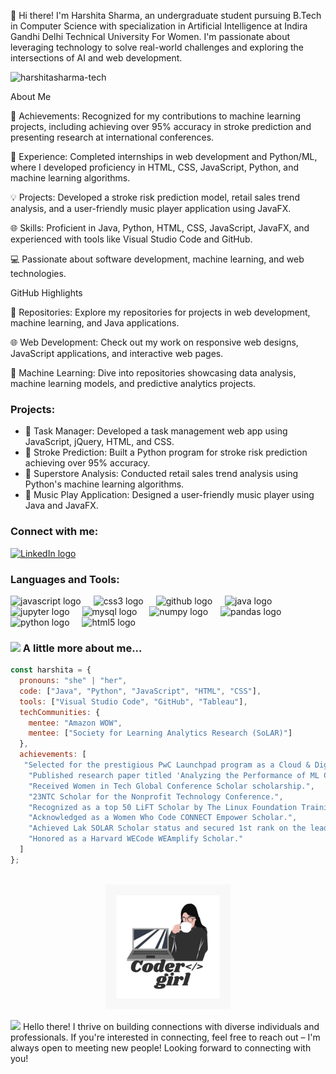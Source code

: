 👋 Hi there! I'm Harshita Sharma, an undergraduate student pursuing B.Tech in Computer Science with specialization in Artificial Intelligence at Indira Gandhi Delhi Technical University For Women. I'm passionate about leveraging technology to solve real-world challenges and exploring the intersections of AI and web development.

<p align="left"> <img src="https://komarev.com/ghpvc/?username=harshitasharma-tech&label=Profile%20views&color=0e75b6&style=flat" alt="harshitasharma-tech" /> </p>

About Me

🌟 Achievements: Recognized for my contributions to machine learning projects, including achieving over 95% accuracy in stroke prediction and presenting research at international conferences.

🚀 Experience: Completed internships in web development and Python/ML, where I developed proficiency in HTML, CSS, JavaScript, Python, and machine learning algorithms.

💡 Projects: Developed a stroke risk prediction model, retail sales trend analysis, and a user-friendly music player application using JavaFX.

🌐 Skills: Proficient in Java, Python, HTML, CSS, JavaScript, JavaFX, and experienced with tools like Visual Studio Code and GitHub.

💻 Passionate about software development, machine learning, and web technologies.

GitHub Highlights

📂 Repositories: Explore my repositories for projects in web development, machine learning, and Java applications.

🌐 Web Development: Check out my work on responsive web designs, JavaScript applications, and interactive web pages.

🤖 Machine Learning: Dive into repositories showcasing data analysis, machine learning models, and predictive analytics projects.

### Projects:
- 🚀 Task Manager: Developed a task management web app using JavaScript, jQuery, HTML, and CSS.
- 🧠 Stroke Prediction: Built a Python program for stroke risk prediction achieving over 95% accuracy.
- 🛒 Superstore Analysis: Conducted retail sales trend analysis using Python's machine learning algorithms.
- 🎵 Music Play Application: Designed a user-friendly music player using Java and JavaFX.

<h3 align="left">Connect with me:</h3>
<p align="left">
  <a href="https://www.linkedin.com/in/harshita-sharma-tech/" target="blank">
    <img src="https://raw.githubusercontent.com/maurodesouza/profile-readme-generator/master/src/assets/icons/social/linkedin/default.svg" width="52" height="40" alt="LinkedIn logo" />
  </a>
</p>

<h3 align="left">Languages and Tools:</h3>
<div align="left">
  <img src="https://cdn.jsdelivr.net/gh/devicons/devicon/icons/javascript/javascript-original.svg" height="40" alt="javascript logo"  />
  <img width="12" />
  <img src="https://cdn.jsdelivr.net/gh/devicons/devicon/icons/css3/css3-original.svg" height="40" alt="css3 logo"  />
  <img width="12" />
  <img src="https://cdn.jsdelivr.net/gh/devicons/devicon/icons/github/github-original.svg" height="40" alt="github logo"  />
  <img width="12" />
  <img src="https://cdn.jsdelivr.net/gh/devicons/devicon/icons/java/java-original.svg" height="40" alt="java logo"  />
  <img width="12" />
  <img src="https://cdn.jsdelivr.net/gh/devicons/devicon/icons/jupyter/jupyter-original.svg" height="40" alt="jupyter logo"  />
  <img width="12" />
  <img src="https://cdn.jsdelivr.net/gh/devicons/devicon/icons/mysql/mysql-original.svg" height="40" alt="mysql logo"  />
  <img width="12" />
  <img src="https://cdn.jsdelivr.net/gh/devicons/devicon/icons/numpy/numpy-original.svg" height="40" alt="numpy logo"  />
  <img width="12" />
  <img src="https://cdn.jsdelivr.net/gh/devicons/devicon/icons/pandas/pandas-original.svg" height="40" alt="pandas logo"  />
  <img width="12" />
  <img src="https://cdn.jsdelivr.net/gh/devicons/devicon/icons/python/python-original.svg" height="40" alt="python logo"  />
  <img width="12" />
  <img src="https://cdn.jsdelivr.net/gh/devicons/devicon/icons/html5/html5-original.svg" height="40" alt="html5 logo"  />
</div>

###
### <img src="https://media.giphy.com/media/VgCDAzcKvsR6OM0uWg/giphy.gif" width="50"> A little more about me... 

```javascript
const harshita = {
  pronouns: "she" | "her",
  code: ["Java", "Python", "JavaScript", "HTML", "CSS"],
  tools: ["Visual Studio Code", "GitHub", "Tableau"],
  techCommunities: {
    mentee: "Amazon WOW",
    mentee: ["Society for Learning Analytics Research (SoLAR)"]
  },
  achievements: [
   "Selected for the prestigious PwC Launchpad program as a Cloud & Digital trainee, securing the top position in college rankings and consistently ranking within the top 10 out of 1000 selectees from the top 40 colleges nationwide.",
    "Published research paper titled 'Analyzing the Performance of ML Classification Algorithms for Stroke Prediction' at the International Conference on Multidisciplinary Research and Innovations in Engineering, 2023, hosted by K.R. Mangalam University.",
    "Received Women in Tech Global Conference Scholar scholarship.",
    "23NTC Scholar for the Nonprofit Technology Conference.",
    "Recognized as a top 50 LiFT Scholar by The Linux Foundation Training and Certification.",
    "Acknowledged as a Women Who Code CONNECT Empower Scholar.",
    "Achieved Lak SOLAR Scholar status and secured 1st rank on the leaderboard in the Learning Analytics Summer Institute, alongside receiving a $100 membership for participation in the LAK conference and LASI (Learning Analytics Summer Institute).",
    "Honored as a Harvard WECode WEAmplify Scholar."
  ]
};
```

<br clear="both">

<div align="center">
  <img height="200" src="https://raw.githubusercontent.com/HarshitaSharma-Tech/HarshitaSharma-Tech/main/coder%20girl.jpg" alt="Coder Girl" />
</div>

<img src="https://media.giphy.com/media/LnQjpWaON8nhr21vNW/giphy.gif" width="60"> Hello there! I thrive on building connections with diverse individuals and professionals. If you're interested in connecting, feel free to reach out – I'm always open to meeting new people!
Looking forward to connecting with you!
### 
